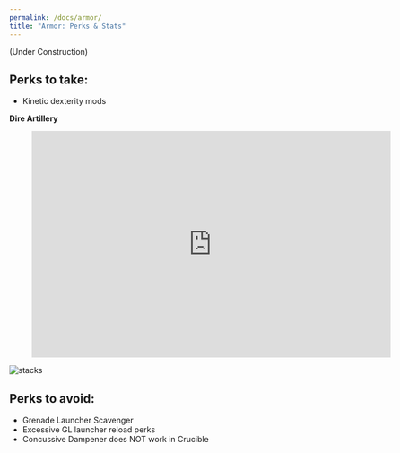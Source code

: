 ```yaml
---
permalink: /docs/armor/
title: "Armor: Perks & Stats"
---
```


(Under Construction)


## Perks to take:

- Kinetic dexterity mods


**Dire Artillery**

<figure class="video_container">
  <iframe src='https://gfycat.com/ifr/UnderstatedMarvelousIrukandjijellyfish' frameborder='0' scrolling='no' allowfullscreen width='640' height='404'></iframe>
</figure>

![stacks](https://cdn.discordapp.com/attachments/647452715441717248/654820665467338752/unknown.png)

## Perks to avoid:

- Grenade Launcher Scavenger
- Excessive GL launcher reload perks
- Concussive Dampener does NOT work in Crucible
